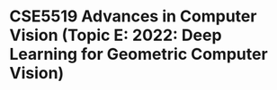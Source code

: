# CSE5519 Advances in Computer Vision (Topic E: 2022: Deep Learning for Geometric Computer Vision)

